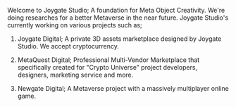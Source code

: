 Welcome to Joygate Studio;
A foundation for Meta Object Creativity. We're doing researches for a better Metaverse in the near future. Joygate Studio's currently working on various projects such as;

1. Joygate Digital;
A private 3D assets marketplace designed by Joygate Studio. We accept cryptocurrency.

2. MetaQuest Digital;
Professional Multi-Vendor Marketplace that specifically created for "Crypto Universe" project developers, designers, marketing service and more.

3. Newgate Digital;
A Metaverse project with a massively multiplayer online game.
